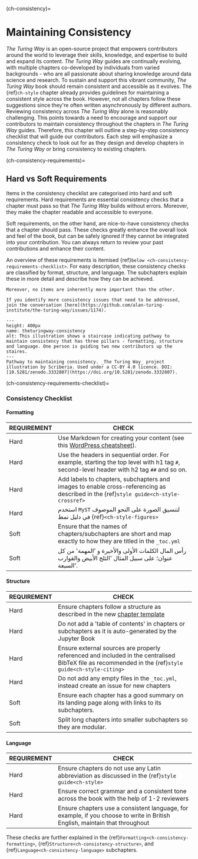 (ch-consistency)=
# Maintaining Consistency

_The Turing Way_ is an open-source project that empowers contributors around the world to leverage their skills, knowledge, and expertise to build and expand its content. _The Turing Way_ guides are continually evolving, with multiple chapters co-developed by individuals from varied backgrounds - who are all passionate about sharing knowledge around data science and research. To sustain and support this vibrant community, _The Turing Way_ book should remain consistent and accessible as it evolves. The {ref}`ch-style` chapter already provides guidelines for maintaining a consistent style across the book. However, not all chapters follow these suggestions since they're often written asynchronously by different authors. Reviewing consistency across _The Turing Way_ alone is reasonably challenging. This points towards a need to encourage and support our contributors to maintain consistency throughout the chapters in _The Turing Way_ guides. Therefore, this chapter will outline a step-by-step consistency checklist that will guide our contributors. Each step will emphasize a consistency check to look out for as they design and develop chapters in _The Turing Way_ or bring consistency to existing chapters.

(ch-consistency-requirements)=
## Hard vs Soft Requirements

Items in the consistency checklist are categorised into hard and soft requirements. Hard requirements are essential consistency checks that a chapter must pass so that _The Turing Way_ builds without errors. Moreover, they make the chapter readable and accessible to everyone.

Soft requirements, on the other hand, are nice-to-have consistency checks that a chapter should pass. These checks greatly enhance the overall look and feel of the book, but can be safely ignored if they cannot be integrated into your contribution. You can always return to review your past contributions and enhance their content.

An overview of these requirements is itemised {ref}`below <ch-consistency-requirements-checklist>`. For easy description, these consistency checks are classified by format, structure, and language. The subchapters explain these in more detail and describe how they can be achieved.

```{important} Please note that these requirements are not exhaustive or definitive, and neither are their classifications rigid.
Moreover, no items are inherently more important than the other.

If you identify more consistency issues that need to be addressed, join the conversation [here](https://github.com/alan-turing-institute/the-turing-way/issues/1174).

```

```{figure} ../figures/theturingway-consistency.jpg
---
height: 400px
name: theturingway-consistency
alt: This illustration shows a staircase indicating pathway to maintain consistency that has three pillars - formatting, structure and language. One person is guiding two new contributors up the staires.
---
Pathway to maintaining consistency. _The Turing Way_ project illustration by Scriberia. Used under a CC-BY 4.0 licence. DOI: [10.5281/zenodo.3332807](https://doi.org/10.5281/zenodo.3332807).
```

(ch-consistency-requirements-checklist)=
### Consistency Checklist

#### Formatting

| REQUIREMENT | CHECK                                                                                                                                      |
| ----------- | ------------------------------------------------------------------------------------------------------------------------------------------ |
| Hard        | Use Markdown for creating your content (see this [WordPress cheatsheet](https://wordpress.com/support/markdown-quick-reference/)).         |
| Hard        | Use the headers in sequential order. For example, starting the top level with h1 tag `#`, second-level header with h2 tag `##` and so on.  |
| Hard        | Add labels to chapters, subchapters and images to enable cross-referencing as described in the {ref}`style guide<ch-style-crossref>` |
| Hard        | استخدم `MyST` لتنسيق الصورة على النحو الموصوف في دليل نمط {ref}`<ch-style-figures>`                                                  |
| Soft        | Ensure that the names of chapters/subchapters are short and map exactly to how they are titled in the `_toc.yml`                           |
| Soft        | رأس المال الكلمات الأولى والأخيرة و 'المهمة' من كل عنوان؛ على سبيل المثال 'الثلج الأبيض والقوارب السبعة'.                                  |


#### Structure

| REQUIREMENT | CHECK                                                                                                                                                                            |
| ----------- | -------------------------------------------------------------------------------------------------------------------------------------------------------------------------------- |
| Hard        | Ensure chapters follow a structure as described in the new [chapter template](https://github.com/alan-turing-institute/the-turing-way/tree/main/book/templates/chapter-template) |
| Hard        | Do not add a 'table of contents' in chapters or subchapters as it is auto-generated by the Jupyter Book                                                                          |
| Hard        | Ensure external sources are properly referenced and included in the centralised BibTeX file as recommended in the {ref}`style guide<ch-style-citing>`                      |
| Hard        | Do not add any empty files in the `_toc.yml`, instead create an issue for new chapters                                                                                           |
| Soft        | Ensure each chapter has a good summary on its landing page along with links to its subchapters.                                                                                  |
| Soft        | Split long chapters into smaller subchapters so they are modular.                                                                                                                |


#### Language

| REQUIREMENT | CHECK                                                                                                                       |
| ----------- | --------------------------------------------------------------------------------------------------------------------------- |
| Hard        | Ensure chapters do not use any Latin abbreviation as discussed in the {ref}`style guide<ch-style>`                    |
| Hard        | Ensure correct grammar and a consistent tone across the book with the help of 1-2 reviewers                                 |
| Hard        | Ensure chapters use a consistent language, for example, if you choose to write in British English, maintain that throughout |

These checks are further explained in the {ref}`Formatting<ch-consistency-formatting>`, {ref}`Structure<ch-consistency-structure>`, and {ref}`Language<ch-consistency-language>` subchapters.
